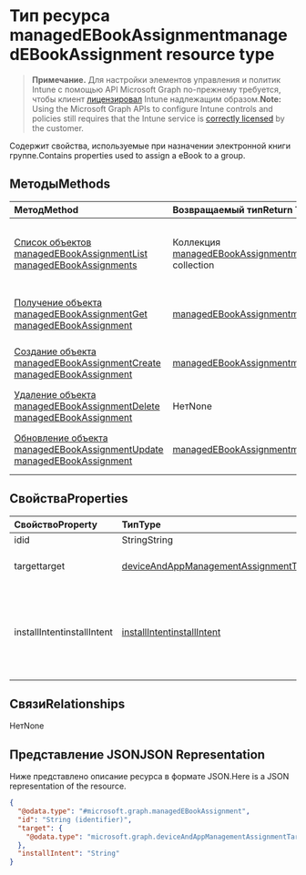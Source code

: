 # <a name="managedebookassignment-resource-type"></a><span data-ttu-id="47606-101">Тип ресурса managedEBookAssignment</span><span class="sxs-lookup"><span data-stu-id="47606-101">managedEBookAssignment resource type</span></span>

> <span data-ttu-id="47606-102">**Примечание.** Для настройки элементов управления и политик Intune с помощью API Microsoft Graph по-прежнему требуется, чтобы клиент [лицензировал](https://go.microsoft.com/fwlink/?linkid=839381) Intune надлежащим образом.</span><span class="sxs-lookup"><span data-stu-id="47606-102">**Note:** Using the Microsoft Graph APIs to configure Intune controls and policies still requires that the Intune service is [correctly licensed](https://go.microsoft.com/fwlink/?linkid=839381) by the customer.</span></span>

<span data-ttu-id="47606-103">Содержит свойства, используемые при назначении электронной книги группе.</span><span class="sxs-lookup"><span data-stu-id="47606-103">Contains properties used to assign a eBook to a group.</span></span>
## <a name="methods"></a><span data-ttu-id="47606-104">Методы</span><span class="sxs-lookup"><span data-stu-id="47606-104">Methods</span></span>
|<span data-ttu-id="47606-105">Метод</span><span class="sxs-lookup"><span data-stu-id="47606-105">Method</span></span>|<span data-ttu-id="47606-106">Возвращаемый тип</span><span class="sxs-lookup"><span data-stu-id="47606-106">Return Type</span></span>|<span data-ttu-id="47606-107">Описание</span><span class="sxs-lookup"><span data-stu-id="47606-107">Description</span></span>|
|:---|:---|:---|
|[<span data-ttu-id="47606-108">Список объектов managedEBookAssignment</span><span class="sxs-lookup"><span data-stu-id="47606-108">List managedEBookAssignments</span></span>](../api/intune_books_managedebookassignment_list.md)|<span data-ttu-id="47606-109">Коллекция [managedEBookAssignment](../resources/intune_books_managedebookassignment.md)</span><span class="sxs-lookup"><span data-stu-id="47606-109">[managedEBookAssignment](../resources/intune_books_managedebookassignment.md) collection</span></span>|<span data-ttu-id="47606-110">Список свойств и связей объектов [managedEBookAssignment](../resources/intune_books_managedebookassignment.md).</span><span class="sxs-lookup"><span data-stu-id="47606-110">List properties and relationships of the [managedEBookAssignment](../resources/intune_books_managedebookassignment.md) objects.</span></span>|
|[<span data-ttu-id="47606-111">Получение объекта managedEBookAssignment</span><span class="sxs-lookup"><span data-stu-id="47606-111">Get managedEBookAssignment</span></span>](../api/intune_books_managedebookassignment_get.md)|[<span data-ttu-id="47606-112">managedEBookAssignment</span><span class="sxs-lookup"><span data-stu-id="47606-112">managedEBookAssignment</span></span>](../resources/intune_books_managedebookassignment.md)|<span data-ttu-id="47606-113">Чтение свойств и связей объекта [managedEBookAssignment](../resources/intune_books_managedebookassignment.md).</span><span class="sxs-lookup"><span data-stu-id="47606-113">Read properties and relationships of the [managedEBookAssignment](../resources/intune_books_managedebookassignment.md) object.</span></span>|
|[<span data-ttu-id="47606-114">Создание объекта managedEBookAssignment</span><span class="sxs-lookup"><span data-stu-id="47606-114">Create managedEBookAssignment</span></span>](../api/intune_books_managedebookassignment_create.md)|[<span data-ttu-id="47606-115">managedEBookAssignment</span><span class="sxs-lookup"><span data-stu-id="47606-115">managedEBookAssignment</span></span>](../resources/intune_books_managedebookassignment.md)|<span data-ttu-id="47606-116">Создание объекта [managedEBookAssignment](../resources/intune_books_managedebookassignment.md).</span><span class="sxs-lookup"><span data-stu-id="47606-116">Create a new [managedEBookAssignment](../resources/intune_books_managedebookassignment.md) object.</span></span>|
|[<span data-ttu-id="47606-117">Удаление объекта managedEBookAssignment</span><span class="sxs-lookup"><span data-stu-id="47606-117">Delete managedEBookAssignment</span></span>](../api/intune_books_managedebookassignment_delete.md)|<span data-ttu-id="47606-118">Нет</span><span class="sxs-lookup"><span data-stu-id="47606-118">None</span></span>|<span data-ttu-id="47606-119">Удаляет объект [managedEBookAssignment](../resources/intune_books_managedebookassignment.md).</span><span class="sxs-lookup"><span data-stu-id="47606-119">Deletes a [managedEBookAssignment](../resources/intune_books_managedebookassignment.md).</span></span>|
|[<span data-ttu-id="47606-120">Обновление объекта managedEBookAssignment</span><span class="sxs-lookup"><span data-stu-id="47606-120">Update managedEBookAssignment</span></span>](../api/intune_books_managedebookassignment_update.md)|[<span data-ttu-id="47606-121">managedEBookAssignment</span><span class="sxs-lookup"><span data-stu-id="47606-121">managedEBookAssignment</span></span>](../resources/intune_books_managedebookassignment.md)|<span data-ttu-id="47606-122">Обновление свойств объекта [managedEBookAssignment](../resources/intune_books_managedebookassignment.md).</span><span class="sxs-lookup"><span data-stu-id="47606-122">Update the properties of a [managedEBookAssignment](../resources/intune_books_managedebookassignment.md) object.</span></span>|

## <a name="properties"></a><span data-ttu-id="47606-123">Свойства</span><span class="sxs-lookup"><span data-stu-id="47606-123">Properties</span></span>
|<span data-ttu-id="47606-124">Свойство</span><span class="sxs-lookup"><span data-stu-id="47606-124">Property</span></span>|<span data-ttu-id="47606-125">Тип</span><span class="sxs-lookup"><span data-stu-id="47606-125">Type</span></span>|<span data-ttu-id="47606-126">Описание</span><span class="sxs-lookup"><span data-stu-id="47606-126">Description</span></span>|
|:---|:---|:---|
|<span data-ttu-id="47606-127">id</span><span class="sxs-lookup"><span data-stu-id="47606-127">id</span></span>|<span data-ttu-id="47606-128">String</span><span class="sxs-lookup"><span data-stu-id="47606-128">String</span></span>|<span data-ttu-id="47606-129">Ключ объекта.</span><span class="sxs-lookup"><span data-stu-id="47606-129">Key of the entity.</span></span>|
|<span data-ttu-id="47606-130">target</span><span class="sxs-lookup"><span data-stu-id="47606-130">target</span></span>|[<span data-ttu-id="47606-131">deviceAndAppManagementAssignmentTarget</span><span class="sxs-lookup"><span data-stu-id="47606-131">deviceAndAppManagementAssignmentTarget</span></span>](../resources/intune_shared_deviceandappmanagementassignmenttarget.md)|<span data-ttu-id="47606-132">Цель назначения электронной книги.</span><span class="sxs-lookup"><span data-stu-id="47606-132">The assignment target for eBook.</span></span>|
|<span data-ttu-id="47606-133">installIntent</span><span class="sxs-lookup"><span data-stu-id="47606-133">installIntent</span></span>|[<span data-ttu-id="47606-134">installIntent</span><span class="sxs-lookup"><span data-stu-id="47606-134">installIntent</span></span>](../resources/intune_shared_installintent.md)|<span data-ttu-id="47606-135">Цель установки электронной книги.</span><span class="sxs-lookup"><span data-stu-id="47606-135">The install intent for eBook.</span></span> <span data-ttu-id="47606-136">Возможные значения: `available`, `required`, `uninstall`, `availableWithoutEnrollment`.</span><span class="sxs-lookup"><span data-stu-id="47606-136">Possible values are: `available`, `required`, `uninstall`, `availableWithoutEnrollment`.</span></span>|

## <a name="relationships"></a><span data-ttu-id="47606-137">Связи</span><span class="sxs-lookup"><span data-stu-id="47606-137">Relationships</span></span>
<span data-ttu-id="47606-138">Нет</span><span class="sxs-lookup"><span data-stu-id="47606-138">None</span></span>
## <a name="json-representation"></a><span data-ttu-id="47606-139">Представление JSON</span><span class="sxs-lookup"><span data-stu-id="47606-139">JSON Representation</span></span>
<span data-ttu-id="47606-140">Ниже представлено описание ресурса в формате JSON.</span><span class="sxs-lookup"><span data-stu-id="47606-140">Here is a JSON representation of the resource.</span></span>
<!-- {
  "blockType": "resource",
  "keyProperty": "id",
  "@odata.type": "microsoft.graph.managedEBookAssignment"
}
-->
``` json
{
  "@odata.type": "#microsoft.graph.managedEBookAssignment",
  "id": "String (identifier)",
  "target": {
    "@odata.type": "microsoft.graph.deviceAndAppManagementAssignmentTarget"
  },
  "installIntent": "String"
}
```



